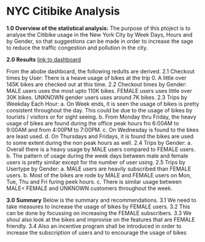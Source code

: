 # NYC Citibike Analysis

**1.0 Overview of the statistical analysis:**
The purpose of this ptoject is to analyse the Citibike usage in the New York City by Week Days, Hours and by Gender, so that suggestions can be made in order to increase the sage to reduce the traffic congestion and pollution in the city.

**2.0 Results**
[link to dashboard](https://public.tableau.com/app/profile/siva.elango/viz/NYCCitibikeAnalysis_16349243976280/NYCCitibikeanalysis?publish=yes)

From the abobe dashboard, the following redults are derived.
 2.1 Checkout times by User: There is a heave usage of bikes at the trip 0. A little over 145K bikes are checked out at this time.
 2.2 Checkout times by Gender: 
    MALE users uses the most upto 110K bikes.
    FEMALE users uses little over 30K bikes. 
    UNKNOWN gender users uses around 7K bikes.
 2.3 Trips by Weekday Each Hour: 
    a. On Week ends, it is seen the usage of bikes is pretty consistent throughout the day. This could be due to the usage of bikes by tourists / visitors or for sight seeing.
    b. From Monday thru Friday, the heavy usage of bikes are found during the office peak hours fro 6:00AM to 9:00AM and from 4:00PM to 7:00PM.
    c. On Wednesday is found to the bkes are least used.
    d. On Thursdays and Fridays, it is found the bikes are used to some extent during the non peak hours as well.
 2.4 Trips by Gender:
    a. Overall there is a heavy usage by MALE users compared to FEMALE users.
    b. The pattern of usage during the week days between male and female users is pretty similar except for the number of user using.
 2.5 Trips by Usertype by Gender: 
    a. MALE users are heavily subscribed than FEMALE users.
    b. Most of the bikes are rode by MALE and FEMALE users on Mon, Tue, Thu and Fri furing peek hours.
    c. There is similar usage between MALE< FEMALE and UNKNOWN customers throughout the week.
    
**3.0 Summary**
Below is the summary and recommendations.
3.1 We need to take measures to increase the usage of bikes by FEMALE users.
3.2 This can be done by focussing on increasing the FEMALE subscribers.
3.3 We shoul also look at the bikes and improvise on the features that are FEMALE friendly.
3.4 Also an incentive program shall be introduced in order to increase the subscription of users and to encourage the usage of bikes

 
 
